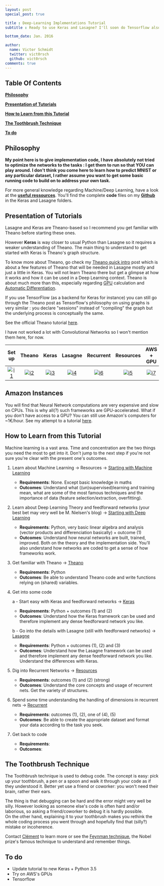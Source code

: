 ```yaml
---
layout: post
special_post: true

title : Deep-Learning Implementations Tutorial
subtitle : Ready to use Keras and Lasagne? I'll soon do Tensorflow also.

bottom_date: Jan. 2016

author:
  name: Victor Schmidt
  twitter: vict0rsch
  github: vict0rsch
comments: true
---
```



## Table Of Contents

**[Philosophy](#philosophy)**  

**[Presentation of Tutorials](#presentation-of-tutorials)**  

**[How to Learn from this Tutorial](#how-to-learn-from-this-tutorial)** 
 
**[The Toothbrush Technique](#the-toothbrush-technique)**

**[To do](#to-do)**

## Philosophy

**My point here is to give implementation code, I have absolutely not tried to optimize the networks to the tasks : I get them to run so that YOU can play around. I don't think you come here to learn how to predict MNIST or any particular dataset, I rather assume you want to get some basic running code to build on to address your own task.** 

For more general knowledge regarding Machine/Deep Learning, have a look at the **[useful ressources](/resources)**. You'll find the complete **code** files on my **[Github](https://github.com/vict0rsch/deep_learning)** in the Keras and Lasagne folders.

## Presentation of Tutorials

Lasagne and Keras are Theano-based so I recommend you get familiar with Theano before starting these ones.  

However **Keras** is way closer to usual Python than Lasagne so it requires a weaker understanding of Theano. The main thing to understand to get started with Keras is Theano's graph structure.


To know more about Theano, go check my [Theano quick intro](/2016/01/20/theano/) post which is about a few features of Theano that will be needed in Lasagne mostly and just a little in Keras. You will not learn Theano there but get a glimpse at how it works and how it can be used in a Deep Learning context. Theano is about much more than this, especially regarding [GPU](http://deeplearning.net/software/theano/tutorial/using_gpu.html) calculation and [Automatic Differentiation](http://deeplearning.net/software/theano/tutorial/gradients.html). 

If you use TensorFlow (as a backend for Keras for instance) you can still go through the Theano post as Tensorflow's philosophy on using graphs is very similar : you declare "sessions" instead of "compiling" the graph but the underlying process is conceptually the same.


See the official Theano tutorial [here](http://deeplearning.net/software/theano/tutorial/).

I have not worked a lot with Convolutional Networks so I won't mention them here, for now.

| Set up  | Theano   | Keras | Lasagne |Recurrent| Resources | AWS + GPU | Lose Time |
|:---------: | :----------: | :-------: | :---------: | :-----------: | :-----------: | :--------: | :--------:|
|[![i1][setup-image]](/2016/11/30/setup/) | [![i2][theano-image]](/2016/01/20/theano/) | [![i3][keras-image]](/tutorials/keras) | [![i4][lasagne-image]](/tutorials/lasagne) | [![i6][recurrent-image]](/2016/01/13/recurrent/) | [![i5][resources-image]](/resources/) | [![i7][cloud-image]](/2016/12/03/aws_gpu/) | [![i6][time-image]](http://9gag.com/)|

## Amazon Instances
You will find that Neural Network computations are very expensive and slow on CPUs. This is why all(?) such frameworks are GPU-accelerated. What if you don't have access to a GPU? You can still use Amazon's computers for ~1€/hour. See my attempt to a tutorial [here](/2016/12/03/aws_gpu/).

## How to Learn from this Tutorial

Machine learning is a vast area. Time and concentration are the two things you need the most to get into it. Don't jump to the next step if you're not sure you're clear with the present one's outcomes. 


1. Learn about Machine Learning -> Resources -> [Starting with Machine Learning](/resources/#starting-with-machine-learning)
    * **Requirements**: None. Except basic knowledge in maths
    * **Outcomes**: Understand what ((un)supervised)learning and training mean, what are some of the most famous techniques and the importance of data (feature selection/extraction, overfitting).


2. Learn about Deep Learning Theory and feedforward networks (your best bet may very well be M. Nielsen's blog)  -> [Starting with Deep Learning](/resources/#starting-with-deep-learning)
    * **Requirements**: Python, very basic linear algebra and analysis (vector products and differenciation basically) + outcome (1)
    * **Outcomes**: Understand how neural networks are built, trained, improved. Both on the theory and the implementation side. You'll also understand how networks are coded to get a sense of how frameworks work.


3. Get familiar with Theano -> [Theano](/2016/01/20/theano/)
    * **Requirements**: Python
    * **Outcomes**: Be able to understand Theano code and write functions relying on (shared) variables. 


4. Get into some code 

	a - Start easy with Keras and feedforward networks -> [Keras](/tutorials/keras/feedforward/)

    * **Requirements**: Python + outcomes (1) and (2)
	* **Outcomes**: Understand how the Keras framework can be used and therefore implement any dense feedforward network you like.
  
	b - Go into the details with Lasagne (still with feedforward networks) -> [Lasagne](/tutorials/lasagne/feedforward/)

	* **Requirements**: Python + outcomes (1), (2) and (3)
	* **Outcomes**: Understand how the Lasagne framework can be used and therefore implement any dense feedforward network you like. Understand the differences with Keras.

  
5. Dig into Recurrent Networks -> [Resources](/resources/#on-recurrent-neural-networks) 
    * **Requirements**: outcomes (1) and (2) (strong)
    * **Outcomes**: Understand the core concepts and usage of recurrent nets. Get the variety of structures.


6. Spend some time understanding the handling of dimensions in recurrent nets -> [Recurrent](/2016/01/13/recurrent/)
    * **Requirements**: outcomes (1), (2), one of (4), (5)
    * **Outcomes**: Be able to create the appropriate dataset and format your data according to the task you seek.


7. Get back to code  
    * **Requirements**:
    * **Outcomes**:



## The Toothbrush Technique

The Toothbrush technique is used to debug code. The concept is easy: pick up your toothbrush, a pen or a spoon and walk it through your code as if they understood it. Better yet use a friend or coworker: you won't need their brain, rather their ears. 

The thing is that debugging can be hard and the error might very well be silly. However looking as someone else's code is often hard and/or laborious, so asking a friend/coworker to debug it is hardly possible.  
On the other hand, explaining it to your toothbrush makes you rethink the whole coding process you went through and hopefully find that (silly?) mistake or incoherence. 

Contact [Clément](https://www.linkedin.com/in/cl%C3%A9ment-nicolle-18ba2267) to learn more or see the [Feynman technique](https://www.youtube.com/watch?v=tkm0TNFzIeg), the Nobel prize's famous technique to understand and remember things.


## To do 

* Update tutorial to new Keras + Python 3.5
* Try on AWS's GPUs
* Tensorflow

<br> 
	
[theano-image]: http://s18.postimg.org/cuim8chtx/four56.png
[resources-image]: http://s22.postimg.org/6alksj4t9/idea14.png
[lasagne-image]: http://s24.postimg.org/5sotgm269/stack13.png
[keras-image]: http://s12.postimg.org/xvsdbaepl/unicorn.png
[setup-image]: http://s2.postimg.org/hgrwawlid/three115.png
[time-image]: http://s22.postimg.org/y0v2jhcf1/clock164.png
[recurrent-image]: http://s12.postimg.org/fdm1mirux/graph16.png
[cloud-image]: http://s4.postimg.org/99096dk9p/cloud_computing.png
